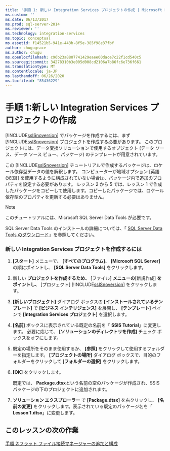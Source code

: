```yaml
---
title: '手順 1: 新しい Integration Services プロジェクトの作成 | Microsoft Docs'
ms.custom: ''
ms.date: 06/13/2017
ms.prod: sql-server-2014
ms.reviewer: ''
ms.technology: integration-services
ms.topic: conceptual
ms.assetid: f14521b5-941e-443b-8f5e-385f98e37fbf
author: chugugrace
ms.author: chugu
ms.openlocfilehash: c96b23a8807741429eaee00dace7c22f1cd540c5
ms.sourcegitcommit: 34278310b3e005d008cd2106a7b86fc6e736f661
ms.translationtype: MT
ms.contentlocale: ja-JP
ms.lasthandoff: 06/26/2020
ms.locfileid: "85436229"
---
```

# <a name="step-1-creating-a-new-integration-services-project"></a>手順 1:新しい Integration Services プロジェクトの作成
  [!INCLUDE[ssISnoversion](../includes/ssisnoversion-md.md)] でパッケージを作成するには、まず [!INCLUDE[ssISnoversion](../includes/ssisnoversion-md.md)] プロジェクトを作成する必要があります。 このプロジェクトには、データ変換ソリューションで使用するオブジェクト (データ ソース、データ ソース ビュー、パッケージ) のテンプレートが用意されています。  
  
 この [!INCLUDE[ssISnoversion](../includes/ssisnoversion-md.md)] チュートリアルで作成するパッケージは、ロケール依存型データの値を解釈します。 コンピューターが地域オプション [英語 (米国)] を使用するように構成されていない場合は、パッケージ内で追加のプロパティを設定する必要があります。 レッスン 2 から 5 では、レッスン 1 で作成したパッケージをコピーして使用します。コピーしたパッケージでは、ロケール依存型のプロパティを更新する必要はありません。  
  
> [!NOTE]  
>  このチュートリアルには、Microsoft SQL Server Data Tools が必要です。  
>   
>  SQL Server Data Tools のインストールの詳細については、「 [SQL Server Data Tools のダウンロード](https://msdn.microsoft.com/data/hh297027)」を参照してください。  
  
### <a name="to-create-a-new-integration-services-project"></a>新しい Integration Services プロジェクトを作成するには  
  
1.  **[スタート]** メニューで、 **[すべてのプログラム]**、 **[Microsoft SQL Server]** の順にポイントし、 **[SQL Server Data Tools]** をクリックします。  
  
2.  新しい **プロジェクトを作成するため、** [ファイル] **メニューの**[新規作成] **をポイントし、** [プロジェクト] [!INCLUDE[ssISnoversion](../includes/ssisnoversion-md.md)] をクリックします。  
  
3.  **[新しいプロジェクト]** ダイアログ ボックスの **[インストールされているテンプレート]** で **[ビジネス インテリジェンス]** を展開し、 **[テンプレート]** ペインで **[Integration Services プロジェクト]** を選択します。  
  
4.  **[名前]** ボックスに表示されている既定の名前を「 **SSIS Tutorial**」に変更します。 必要に応じて、 **[ソリューションのディレクトリを作成]** チェック ボックスをオフにします。  
  
5.  既定の場所をそのまま使用するか、 **[参照]** をクリックして使用するフォルダーを指定します。 **[プロジェクトの場所]** ダイアログ ボックスで、目的のフォルダーをクリックして **[フォルダーの選択]** をクリックします。  
  
6.  **[OK]** をクリックします。  
  
     既定では、 **Package.dtsx**という名前の空のパッケージが作成され、SSIS パッケージの下のプロジェクトに追加されます。  
  
7.  **ソリューション エクスプローラー** で **[Package.dtsx]** を右クリックし、 **[名前の変更]** をクリックします。表示されている既定のパッケージ名を「 **Lesson 1.dtsx**」に変更します。  
  
## <a name="next-task-in-lesson"></a>このレッスンの次の作業  
 [手順 2:フラット ファイル接続マネージャーの追加と構成](lesson-1-2-adding-and-configuring-a-flat-file-connection-manager.md)  
  
  

